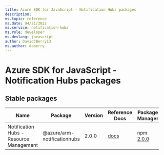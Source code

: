 ```yaml
---
title: Azure SDK for JavaScript - Notification Hubs packages
description: 
ms.topic: reference
ms.date: 04/21/2022
ms.service: notification-hubs
ms.role: developer
ms.devlang: javascript
author: DavidCBerry13
ms.author: daberry
---
```


# Azure SDK for JavaScript - Notification Hubs packages

## Stable packages

| Name                  | Package              | Version          | Reference Docs         | Package Manager                |
|-----------------------|----------------------|------------------|------------------------|--------------------------------|
| Notification Hubs - Resource Management | @azure/arm-notificationhubs | 2.0.0 | [docs](/azure/javascript/sdk/sdk-demo2/notification-hubs/azure-arm-notificationhubs/stable)  | npm [2.0.0](https://www.npmjs.com/package/%40azure%2Farm-notificationhubs) |
 

 


 
